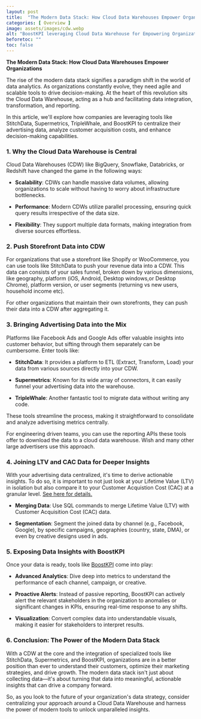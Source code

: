 ```yaml
---
layout: post
title:  "The Modern Data Stack: How Cloud Data Warehouses Empower Organizations"
categories: [ Overview ]
image: assets/images/cdw.webp
alt: "BoostKPI leveraging Cloud Data Warehouse for Empowering Organizations"
beforetoc: ""
toc: false
---
```


**The Modern Data Stack: How Cloud Data Warehouses Empower Organizations**

The rise of the modern data stack signifies a paradigm shift in the world of data analytics. As organizations constantly evolve, they need agile and scalable tools to drive decision-making. At the heart of this revolution sits the Cloud Data Warehouse, acting as a hub and facilitating data integration, transformation, and reporting.

In this article, we'll explore how companies are leveraging tools like StitchData, Supermetrics, TripleWhale, and BoostKPI to centralize their advertising data, analyze customer acquisition costs, and enhance decision-making capabilities.

### **1. Why the Cloud Data Warehouse is Central**

Cloud Data Warehouses (CDW) like BigQuery, Snowflake, Databricks, or Redshift have changed the game in the following ways:

- **Scalability**: CDWs can handle massive data volumes, allowing organizations to scale without having to worry about infrastructure bottlenecks.

- **Performance**: Modern CDWs utilize parallel processing, ensuring quick query results irrespective of the data size.

- **Flexibility**: They support multiple data formats, making integration from diverse sources effortless.

### **2. Push Storefront Data into CDW**
For organizations that use a storefront like Shopify or WooCommerce, you can use tools like StitchData to push your revenue data into a CDW. This data can consists of your sales funnel, broken down by various dimensions, like geography, platform (iOS, Android, Desktop windows,or Desktop Chrome), platform version, or user segments (returning vs new users, household income etc).

For other organizations that maintain their own storefronts, they can push their data into a CDW after aggregating it.


### **3. Bringing Advertising Data into the Mix**

Platforms like Facebook Ads and Google Ads offer valuable insights into customer behavior, but sifting through them separately can be cumbersome. Enter tools like:

- **StitchData**: It provides a platform to ETL (Extract, Transform, Load) your data from various sources directly into your CDW.

- **Supermetrics**: Known for its wide array of connectors, it can easily funnel your advertising data into the warehouse.

- **TripleWhale**: Another fantastic tool to migrate data without writing any code.

These tools streamline the process, making it straightforward to consolidate and analyze advertising metrics centrally.

For engineering driven teams, you can use the reporting APIs these tools offer to download the data to a cloud data warehouse. Wish and many other large advertisers use this approach.

### **4. Joining LTV and CAC Data for Deeper Insights**

With your advertising data centralized, it's time to derive actionable insights. To do so, it is important to not just look at your Lifetime Value (LTV) in isolation but also compare it to your Customer Acquistion Cost (CAC) at a granular level. [See here for details.](https://blog.boostkpi.com/Driving-efficient-growth/)

- **Merging Data**: Use SQL commands to merge Lifetime Value (LTV) with Customer Acquisition Cost (CAC) data.

- **Segmentation**: Segment the joined data by channel (e.g., Facebook, Google), by specific campaigns, geographies (country, state, DMA), or even by creative designs used in ads.

### **5. Exposing Data Insights with BoostKPI**

Once your data is ready, tools like [BoostKPI](https://boostkpi.com) come into play:

- **Advanced Analytics**: Dive deep into metrics to understand the performance of each channel, campaign, or creative.

- **Proactive Alerts**: Instead of passive reporting, BoostKPI can actively alert the relevant stakeholders in the organization to anomalies or significant changes in KPIs, ensuring real-time response to any shifts.

- **Visualization**: Convert complex data into understandable visuals, making it easier for stakeholders to interpret results.

### **6. Conclusion: The Power of the Modern Data Stack**

With a CDW at the core and the integration of specialized tools like StitchData, Supermetrics, and BoostKPI, organizations are in a better position than ever to understand their customers, optimize their marketing strategies, and drive growth. The modern data stack isn't just about collecting data—it's about turning that data into meaningful, actionable insights that can drive a company forward.

So, as you look to the future of your organization's data strategy, consider centralizing your approach around a Cloud Data Warehouse and harness the power of modern tools to unlock unparalleled insights.
